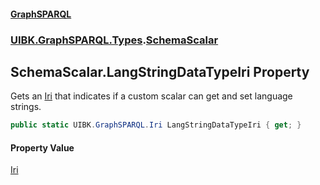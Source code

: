 #### [GraphSPARQL](./index.md 'index')
### [UIBK.GraphSPARQL.Types](./UIBK-GraphSPARQL-Types.md 'UIBK.GraphSPARQL.Types').[SchemaScalar](./UIBK-GraphSPARQL-Types-SchemaScalar.md 'UIBK.GraphSPARQL.Types.SchemaScalar')
## SchemaScalar.LangStringDataTypeIri Property
Gets an [Iri](./UIBK-GraphSPARQL-Iri.md 'UIBK.GraphSPARQL.Iri') that indicates if a custom scalar can get and set language strings.  
```csharp
public static UIBK.GraphSPARQL.Iri LangStringDataTypeIri { get; }
```
#### Property Value
[Iri](./UIBK-GraphSPARQL-Iri.md 'UIBK.GraphSPARQL.Iri')  

